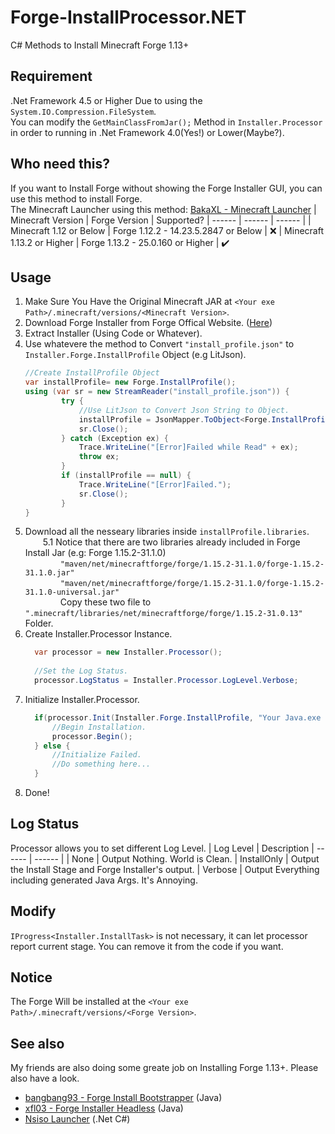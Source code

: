 # Forge-InstallProcessor.NET
C# Methods to Install Minecraft Forge 1.13+

## Requirement
.Net Framework 4.5 or Higher Due to using the `System.IO.Compression.FileSystem`.  
You can modify the `GetMainClassFromJar();` Method in `Installer.Processor` in order to running in .Net Framework 4.0(Yes!) or Lower(Maybe?).

## Who need this?
If you want to Install Forge without showing the Forge Installer GUI, you can use this method to install Forge.  
The Minecraft Launcher using this method: [BakaXL - Minecraft Launcher](http://www.BakaXL.com/) 
| Minecraft Version | Forge Version | Supported?
| ------ | ------ | ------ |
| Minecraft 1.12 or Below | Forge 1.12.2 - 14.23.5.2847 or Below | :x:
| Minecraft 1.13.2 or Higher | Forge 1.13.2 - 25.0.160 or Higher | :heavy_check_mark:

## Usage
1. Make Sure You Have the Original Minecraft JAR at `<Your exe Path>/.minecraft/versions/<Minecraft Version>`.
2. Download Forge Installer from Forge Offical Website. ([Here](https://files.minecraftforge.net/))
3. Extract Installer (Using Code or Whatever).
4. Use whatevere the method to Convert `"install_profile.json"` to `Installer.Forge.InstallProfile` Object (e.g LitJson).
    ```csharp
    //Create InstallProfile Object
    var installProfile= new Forge.InstallProfile();
    using (var sr = new StreamReader("install_profile.json")) {
			try {
			    //Use LitJson to Convert Json String to Object.
			    installProfile = JsonMapper.ToObject<Forge.InstallProfile>(sr.ReadToEnd());
                sr.Close();
			} catch (Exception ex) {
			    Trace.WriteLine("[Error]Failed while Read" + ex);
			    throw ex;
			}
			if (installProfile == null) {
			    Trace.WriteLine("[Error]Failed.");
		    	sr.Close();
            }
    }
    ```
5. Download all the nesseary libraries inside `installProfile.libraries`.   
&emsp;&emsp;5.1 Notice that there are two libraries already included in Forge Install Jar (e.g: Forge 1.15.2-31.1.0)  
&emsp;&emsp;&emsp;&emsp;`"maven/net/minecraftforge/forge/1.15.2-31.1.0/forge-1.15.2-31.1.0.jar"`  
&emsp;&emsp;&emsp;&emsp;`"maven/net/minecraftforge/forge/1.15.2-31.1.0/forge-1.15.2-31.1.0-universal.jar"`  
&emsp;&emsp;&emsp;&emsp;Copy these two file to `".minecraft/libraries/net/minecraftforge/forge/1.15.2-31.0.13"` Folder.
6. Create Installer.Processor Instance.
    ```csharp
      var processor = new Installer.Processor();
      
      //Set the Log Status.
      processor.LogStatus = Installer.Processor.LogLevel.Verbose;
    ```
7. Initialize Installer.Processor.
    ```csharp
      if(processor.Init(Installer.Forge.InstallProfile, "Your Java.exe Path")) {
          //Begin Installation.
          processor.Begin();
      } else { 
          //Initialize Failed.
          //Do something here...
      }
    ```
8. Done!

## Log Status
Processor allows you to set different Log Level.
| Log Level | Description
| ------ | ------ |
| None | Output Nothing. World is Clean.
| InstallOnly | Output the Install Stage and Forge Installer's output.
| Verbose | Output Everything including generated Java Args. It's Annoying.

## Modify
`IProgress<Installer.InstallTask>` is not necessary, it can let processor report current stage. 
You can remove it from the code if you want.

## Notice
The Forge Will be installed at the `<Your exe Path>/.minecraft/versions/<Forge Version>`.

## See also
My friends are also doing some greate job on Installing Forge 1.13+. Please also have a look.
* [bangbang93 - Forge Install Bootstrapper](https://github.com/bangbang93/forge-install-bootstrapper) (Java)
* [xfl03 - Forge Installer Headless](https://github.com/xfl03/ForgeInstallerHeadless) (Java)
* [Nsiso Launcher](https://github.com/Nsiso/NsisoLauncher/tree/dev/src/NsisoLauncherCore/Util/Installer/Forge) (.Net C#)
